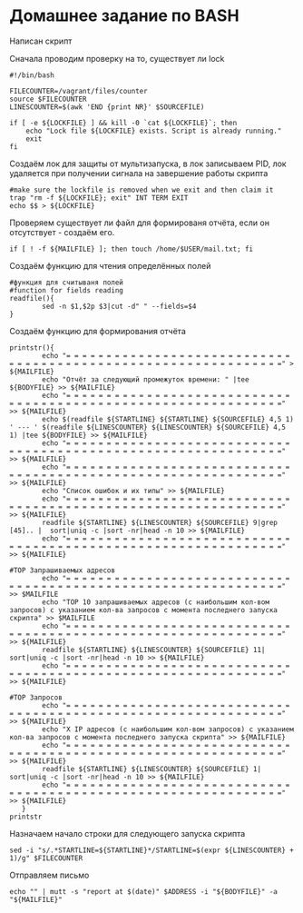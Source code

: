 # Домашнее задание по BASH

Написан скрипт

Сначала проводим проверку на то, существует ли lock

    #!/bin/bash

    FILECOUNTER=/vagrant/files/counter
    source $FILECOUNTER
    LINESCOUNTER=$(awk 'END {print NR}' $SOURCEFILE)

    if [ -e ${LOCKFILE} ] && kill -0 `cat ${LOCKFILE}`; then
        echo "Lock file ${LOCKFILE} exists. Script is already running."
        exit
    fi

Создаём лок для защиты от мультизапуска, в лок записываем PID, лок удаляется при получении сигнала на завершение работы скрипта

    #make sure the lockfile is removed when we exit and then claim it
    trap "rm -f ${LOCKFILE}; exit" INT TERM EXIT
    echo $$ > ${LOCKFILE}

Проверяем существует ли файл для формированя отчёта, если он отсутствует - создаём его.

    if [ ! -f ${MAILFILE} ]; then touch /home/$USER/mail.txt; fi

Создаём функцию для чтения определённых полей

    #функция для считываня полей
    #function for fields reading
    readfile(){
            sed -n $1,$2p $3|cut -d" " --fields=$4
    }

Создаём функцию для формирования отчёта

    printstr(){
            echo "= = = = = = = = = = = = = = = = = = = = = = = = = = = = = = = = = = = = = = = = = = = = = = = = = = = = = = = = = = = = = =" > ${MAILFILE}
            echo "Отчёт за следующий промежуток времени: " |tee ${BODYFILE} >> ${MAILFILE}
            echo "= = = = = = = = = = = = = = = = = = = = = = = = = = = = = = = = = = = = = = = = = = = = = = = = = = = = = = = = = = = = = =" >> ${MAILFILE}
            echo $(readfile ${STARTLINE} ${STARTLINE} ${SOURCEFILE} 4,5 1) ' --- ' $(readfile ${LINESCOUNTER} ${LINESCOUNTER} ${SOURCEFILE} 4,5 1) |tee ${BODYFILE} >> ${MAILFILE}
            echo "= = = = = = = = = = = = = = = = = = = = = = = = = = = = = = = = = = = = = = = = = = = = = = = = = = = = = = = = = = = = = =" >> ${MAILFILE}
            echo "= = = = = = = = = = = = = = = = = = = = = = = = = = = = = = = = = = = = = = = = = = = = = = = = = = = = = = = = = = = = = =" >> ${MAILFILE}
            echo "Список ошибок и их типы" >> ${MAILFILE}
            echo "= = = = = = = = = = = = = = = = = = = = = = = = = = = = = = = = = = = = = = = = = = = = = = = = = = = = = = = = = = = = = =" >> ${MAILFILE}
            readfile ${STARTLINE} ${LINESCOUNTER} ${SOURCEFILE} 9|grep [45].. |  sort|uniq -c |sort -nr|head -n 10 >> ${MAILFILE}
            echo "= = = = = = = = = = = = = = = = = = = = = = = = = = = = = = = = = = = = = = = = = = = = = = = = = = = = = = = = = = = = = =" >> ${MAILFILE}

    #TOP Запрашиваемых адресов
            echo "= = = = = = = = = = = = = = = = = = = = = = = = = = = = = = = = = = = = = = = = = = = = = = = = = = = = = = = = = = = = = =" >> $MAILFILE
            echo "TOP 10 запрашиваемых адресов (с наибольшим кол-вом запросов) с указанием кол-ва запросов c момента последнего запуска скрипта" >> $MAILFILE
            echo "= = = = = = = = = = = = = = = = = = = = = = = = = = = = = = = = = = = = = = = = = = = = = = = = = = = = = = = = = = = = = =" >> ${MAILFILE}
            readfile ${STARTLINE} ${LINESCOUNTER} ${SOURCEFILE} 11| sort|uniq -c |sort -nr|head -n 10 >> ${MAILFILE}
            echo "= = = = = = = = = = = = = = = = = = = = = = = = = = = = = = = = = = = = = = = = = = = = = = = = = = = = = = = = = = = = = =" >> ${MAILFILE}

    #TOP Запросов 
            echo "= = = = = = = = = = = = = = = = = = = = = = = = = = = = = = = = = = = = = = = = = = = = = = = = = = = = = = = = = = = = = =" >> ${MAILFILE}
            echo "X IP адресов (с наибольшим кол-вом запросов) с указанием кол-ва запросов c момента последнего запуска скрипта" >> ${MAILFILE}
            echo "= = = = = = = = = = = = = = = = = = = = = = = = = = = = = = = = = = = = = = = = = = = = = = = = = = = = = = = = = = = = = =" >> ${MAILFILE}
            readfile ${STARTLINE} ${LINESCOUNTER} ${SOURCEFILE} 1| sort|uniq -c |sort -nr|head -n 10 >> ${MAILFILE}
            echo "= = = = = = = = = = = = = = = = = = = = = = = = = = = = = = = = = = = = = = = = = = = = = = = = = = = = = = = = = = = = = =" >> ${MAILFILE}
       }
    printstr

Назначаем начало строки для следующего запуска скрипта

    sed -i "s/.*STARTLINE=${STARTLINE}*/STARTLINE=$(expr ${LINESCOUNTER} + 1)/g" $FILECOUNTER

Отправляем письмо

    echo "" | mutt -s "report at $(date)" $ADDRESS -i "${BODYFILE}" -a "${MAILFILE}"
